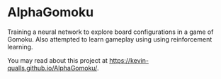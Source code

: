 # AlphaGomoku
Training a neural network to explore board configurations in a game of Gomoku. Also attempted to learn gameplay using using reinforcement learning.

You may read about this project at https://kevin-qualls.github.io/AlphaGomoku/.

